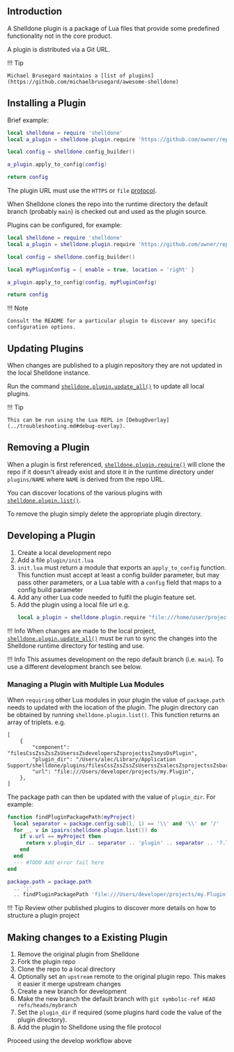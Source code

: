 
## Introduction

<!-- See also https://github.com/shelldone/terminal/commit/e4ae8a844d8feaa43e1de34c5cc8b4f07ce525dd -->

A Shelldone plugin is a package of Lua files that provide
some predefined functionality not in the core product.

A plugin is distributed via a Git URL.

!!! Tip

    Michael Brusegard maintains a [list of plugins](https://github.com/michaelbrusegard/awesome-shelldone)

## Installing a Plugin

Brief example:

```lua
local shelldone = require 'shelldone'
local a_plugin = shelldone.plugin.require 'https://github.com/owner/repo'

local config = shelldone.config_builder()

a_plugin.apply_to_config(config)

return config
```

The plugin URL must use the `HTTPS` or `file` [protocol](https://git-scm.com/book/en/v2/Git-on-the-Server-The-Protocols).

When Shelldone clones the repo into the runtime directory the default branch (probably `main`)
is checked out and used as the plugin source.

Plugins can be configured, for example:

```lua
local shelldone = require 'shelldone'
local a_plugin = shelldone.plugin.require 'https://github.com/owner/repo'

local config = shelldone.config_builder()

local myPluginConfig = { enable = true, location = 'right' }

a_plugin.apply_to_config(config, myPluginConfig)

return config
```

!!! Note

    Consult the README for a particular plugin to discover any specific configuration options.

## Updating Plugins

When changes are published to a plugin repository they are not updated in the local Shelldone instance.

Run the command [`shelldone.plugin.update_all()`](lua/shelldone.plugin/update_all.md) to update all local plugins.

!!! Tip

    This can be run using the Lua REPL in [DebugOverlay](../troubleshooting.md#debug-overlay).

## Removing a Plugin

When a plugin is first referenced, [`shelldone.plugin.require()`](lua/shelldone.plugin/require.md) will clone the repo if it doesn't already
exist and store it in the runtime directory under `plugins/NAME` where
`NAME` is derived from the repo URL.

You can discover locations of the various plugins with [`shelldone.plugin.list()`](lua/shelldone.plugin/list.md).

To remove the plugin simply delete the appropriate plugin directory.

## Developing a Plugin

1. Create a local development repo
2. Add a file `plugin/init.lua`
3. `init.lua` must return a module that exports an `apply_to_config`
   function. This function must accept at least a config builder parameter, but may
   pass other parameters, or a Lua table with a `config` field that maps
   to a config build parameter
4. Add any other Lua code needed to fulfil the plugin feature set.
5. Add the plugin using a local file url e.g.
   ```lua
   local a_plugin = shelldone.plugin.require "file:///home/user/projects/myPlugin"
   ```

!!! Info
    When changes are made to the local project, [`shelldone.plugin.update_all()`](lua/shelldone.plugin/update_all.md) must be run
    to sync the changes into the Shelldone runtime directory for testing and use.

!!! Info
    This assumes development on the repo default branch (i.e. `main`). To use a different
    development branch see below.

### Managing a Plugin with Multiple Lua Modules

When `requiring` other Lua modules in your plugin the value of `package.path` needs to updated
with the location of the plugin. The plugin directory can be obtained by running
`shelldone.plugin.list()`. This function returns an array of triplets. e.g.

```
[
    {
        "component": "filesCssZssZssZsUserssZsdevelopersZsprojectssZsmysDsPlugin",
        "plugin_dir": "/Users/alec/Library/Application Support/shelldone/plugins/filesCssZssZssZsUserssZsalecsZsprojectssZsbarsDsshelldone",
        "url": "file:///Users/developer/projects/my.Plugin",
    },
]
```

The package path can then be updated with the value of `plugin_dir`. For example:

```lua
function findPluginPackagePath(myProject)
  local separator = package.config:sub(1, 1) == '\\' and '\\' or '/'
  for _, v in ipairs(shelldone.plugin.list()) do
    if v.url == myProject then
      return v.plugin_dir .. separator .. 'plugin' .. separator .. '?.lua'
    end
  end
  --- #TODO Add error fail here
end

package.path = package.path
  .. ';'
  .. findPluginPackagePath 'file:///Users/developer/projects/my.Plugin'
```

!!! Tip
    Review other published plugins to discover more details on how to structure a plugin project

## Making changes to a Existing Plugin

1. Remove the original plugin from Shelldone
1. Fork the plugin repo
1. Clone the repo to a local directory
1. Optionally set an `upstream` remote to the original plugin repo. This makes it easier it merge upstream changes
1. Create a new branch for development
1. Make the new branch the default branch with `git symbolic-ref HEAD refs/heads/mybranch`
1. Set the `plugin_dir` if required (some plugins hard code the value of the plugin directory).
1. Add the plugin to Shelldone using the file protocol

Proceed using the develop workflow above
